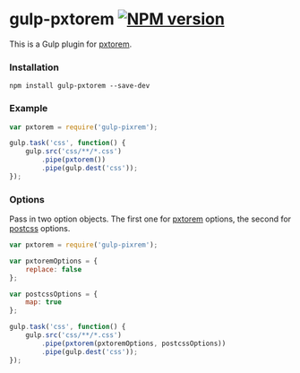 # gulp-pxtorem [![NPM version](https://badge.fury.io/js/gulp-pxtorem.svg)](http://badge.fury.io/js/gulp-pxtorem)

This is a Gulp plugin for [pxtorem](https://github.com/cuth/pxtorem).

### Installation

```shell
npm install gulp-pxtorem --save-dev
```

### Example

```js
var pxtorem = require('gulp-pixrem');

gulp.task('css', function() {
    gulp.src('css/**/*.css')
        .pipe(pxtorem())
        .pipe(gulp.dest('css'));
});
```

### Options

Pass in two option objects. The first one for [pxtorem](https://github.com/cuth/pxtorem) options, the second for [postcss](https://github.com/postcss/postcss) options.

```js
var pxtorem = require('gulp-pixrem');

var pxtoremOptions = {
    replace: false
};

var postcssOptions = {
    map: true  
};

gulp.task('css', function() {
    gulp.src('css/**/*.css')
        .pipe(pxtorem(pxtoremOptions, postcssOptions))
        .pipe(gulp.dest('css'));
});
```